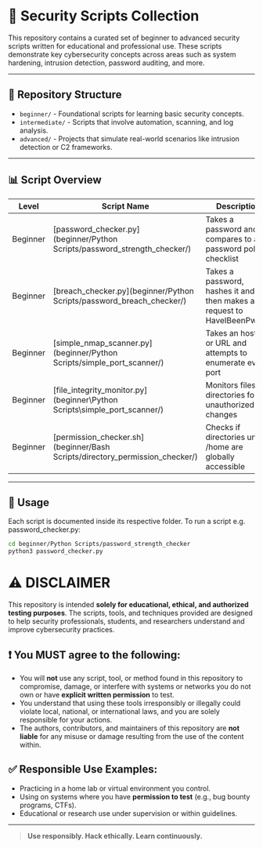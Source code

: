 # 🔐 Security Scripts Collection

This repository contains a curated set of beginner to advanced security scripts written for educational and professional use. These scripts demonstrate key cybersecurity concepts across areas such as system hardening, intrusion detection, password auditing, and more.

---

## 📂 Repository Structure

- `beginner/` - Foundational scripts for learning basic security concepts.
- `intermediate/` - Scripts that involve automation, scanning, and log analysis.
- `advanced/` - Projects that simulate real-world scenarios like intrusion detection or C2 frameworks.

---

## 📊 Script Overview

| Level       | Script Name                | Description                       | Language | Status |
|-------------|----------------------------|-----------------------------------|----------|--------|
| Beginner    | [password_checker.py](beginner/Python Scripts/password_strength_checker/)| Takes a password and compares to a password policy checklist|Python|Complete|
| Beginner    | [breach_checker.py](beginner/Python Scripts/password_breach_checker/)| Takes a password, hashes it and then makes a request to HaveIBeenPwned |Python|Complete|
| Beginner    | [simple_nmap_scanner.py](beginner/Python Scripts/simple_port_scanner/)| Takes an host IP or URL and attempts to enumerate every port |Python|Complete|
| Beginner    | [file_integrity_monitor.py](beginner\Python Scripts\simple_port_scanner/)| Monitors files or directories for unauthorized changes |Python|Complete|
| Beginner    | [permission_checker.sh](beginner/Bash Scripts/directory_permission_checker/)| Checks if directories under /home are globally accessible |Bash|Complete|

---

## 📌 Usage

Each script is documented inside its respective folder. To run a script e.g. password_checker.py:

```bash
cd beginner/Python Scripts/password_strength_checker
python3 password_checker.py
```
# ⚠️ DISCLAIMER

This repository is intended **solely for educational, ethical, and authorized testing purposes**. The scripts, tools, and techniques provided are designed to help security professionals, students, and researchers understand and improve cybersecurity practices.

## ❗ You MUST agree to the following:

- You will **not** use any script, tool, or method found in this repository to compromise, damage, or interfere with systems or networks you do not own or have **explicit written permission** to test.
- You understand that using these tools irresponsibly or illegally could violate local, national, or international laws, and you are solely responsible for your actions.
- The authors, contributors, and maintainers of this repository are **not liable** for any misuse or damage resulting from the use of the content within.

## ✅ Responsible Use Examples:

- Practicing in a home lab or virtual environment you control.
- Using on systems where you have **permission to test** (e.g., bug bounty programs, CTFs).
- Educational or research use under supervision or within guidelines.

---

> **Use responsibly. Hack ethically. Learn continuously.**

